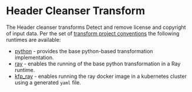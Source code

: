 # Header Cleanser Transform 
The Header cleanser transforms 
Detect and remove license and copyright of input data.
Per the set of 
[transform project conventions](../../README.md#transform-project-conventions)
the following runtimes are available:

* [python](python/README.md) - provides the base python-based transformation 
implementation.
* [ray](ray/README.md) - enables the running of the base python transformation
in a Ray runtime.
* [kfp_ray](kfp_ray/README.md) - enables running the ray docker image 
in a kubernetes cluster using a generated `yaml` file.